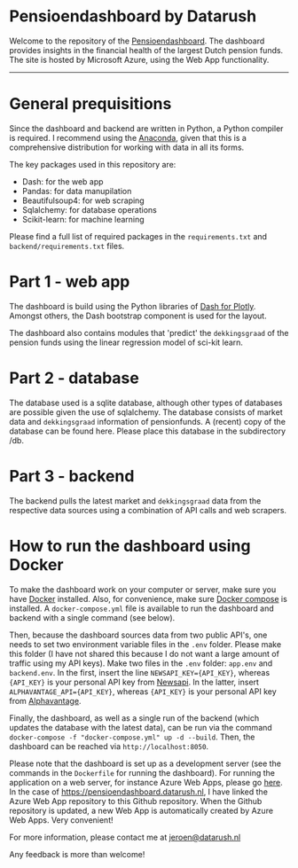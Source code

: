 # Pensioendashboard by Datarush

Welcome to the repository of the [Pensioendashboard](http://pensioendashboard.datarush.nl). The dashboard provides insights in the financial health of the largest Dutch pension funds. The site is hosted by Microsoft Azure, using the Web App functionality.

---

# General prequisitions
Since the dashboard and backend are written in Python, a Python compiler is required. I recommend using the [Anaconda](https://www.anaconda.com/distribution/), given that this is a comprehensive distribution for working with data in all its forms.

The key packages used in this repository are:

- Dash: for the web app
- Pandas: for data manupilation
- Beautifulsoup4: for web scraping
- Sqlalchemy: for database operations
- Scikit-learn: for machine learning

Please find a full list of required packages in the `requirements.txt` and `backend/requirements.txt` files.

# Part 1 - web app
The dashboard is build using the Python libraries of [Dash for Plotly](https://dash.plotly.com). Amongst others, the Dash bootstrap component is used for the layout.

The dashboard also contains modules that 'predict' the `dekkingsgraad` of the pension funds using the linear regression model of sci-kit learn.

# Part 2 - database
The database used is a sqlite database, although other types of databases are possible given the use of sqlalchemy. The database consists of market data and `dekkingsgraad` information of pensionfunds.  A (recent) copy of the database can be found here. Please place this database in the subdirectory /db.

# Part 3 - backend
The backend pulls the latest market and `dekkingsgraad` data from the respective data sources using a combination of API calls and web scrapers. 

# How to run the dashboard using Docker
To make the dashboard work on your computer or server, make sure you have [Docker](https://docker.com) installed. Also, for convenience, make sure [Docker compose](https://docs.docker.com/compose/install/) is installed. A `docker-compose.yml` file is available to run the dashboard and backend with a single command (see below).

Then, because the dashboard sources data from two public API's, one needs to set two environment variable files in the `.env` folder. Please make this folder (I have not shared this because I do not want a large amount of traffic using my API keys). Make two files in the `.env` folder: `app.env` and `backend.env`. In the first, insert the line `NEWSAPI_KEY={API_KEY}`, whereas `{API_KEY}` is your personal API key from [Newsapi](https://newsapi.org/). In the latter, insert `ALPHAVANTAGE_API={API_KEY}`, whereas `{API_KEY}` is your personal API key from [Alphavantage](https://www.alphavantage.co/).

Finally, the dashboard, as well as a single run of the backend (which updates the database with the latest data), can be run via the command `docker-compose -f "docker-compose.yml" up -d --build`. Then, the dashboard can be reached via `http://localhost:8050`.

Please note that the dashboard is set up as a development server (see the commands in the `Dockerfile` for running the dashboard). For running the application on a web server, for instance Azure Web Apps, please go [here](https://docs.microsoft.com/en-us/azure/app-service/containers/quickstart-python?tabs=bash). In the case of https://pensioendashboard.datarush.nl, I have linked the Azure Web App repository to this Github repository. When the Github repository is updated, a new Web App is automatically created by Azure Web Apps. Very convenient!

For more information, please contact me at jeroen@datarush.nl

Any feedback is more than welcome!
